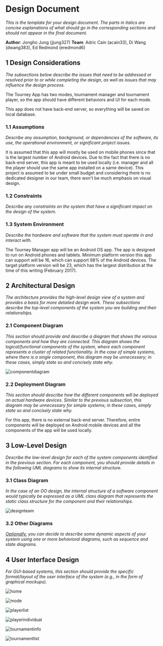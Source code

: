 # Design Document

*This is the template for your design document. The parts in italics are concise explanations of what should go in the corresponding sections and should not appear in the final document.*

**Author**: Jongho Jung (jjung327)
**Team**: Adric Cain (acain33), Di Wang (dwang383), Ed Redmond (eredmond6)

## 1 Design Considerations

*The subsections below describe the issues that need to be addressed or resolved prior to or while completing the design, as well as issues that may influence the design process.*

The Tourney App has two modes, tournament manager and tournament player, so the app should have different behaviors and UI for each mode.

This app does not have back-end server, so everything will be saved on local database.

### 1.1 Assumptions

*Describe any assumption, background, or dependencies of the software, its use, the operational environment, or significant project issues.*

It is assumed that this app will mostly be used on mobile phones since that is the largest number of Android devices. Due to the fact that there is no back-end server, this app is meant to be used locally (i.e. manager and all the player should use the same app installed on a same device). This project is assumed to be under small budget and considering there is no dedicated designer in our team, there won't be much emphasis on visual design.

### 1.2 Constraints

*Describe any constraints on the system that have a significant impact on the design of the system.*



### 1.3 System Environment

*Describe the hardware and software that the system must operate in and interact with.*

The Tourney Manager app will be an Android OS app. The app is designed to run on Android phones and tablets. Minimum platform version this app can support will be 16, which can support 98% of the Android devices. The target platform version will be 23, which has the largest distribution at the time of this writing (February 2017).

## 2 Architectural Design

*The architecture provides the high-level design view of a system and provides a basis for more detailed design work. These subsections describe the top-level components of the system you are building and their relationships.*

### 2.1 Component Diagram

*This section should provide and describe a diagram that shows the various components and how they are connected. This diagram shows the logical/functional components of the system, where each component represents a cluster of related functionality. In the case of simple systems, where there is a single component, this diagram may be unnecessary; in these cases, simply state so and concisely state why.*

![componentdiagram](https://github.gatech.edu/gt-omscs-se-2017spring/6300Spring17Team75/blob/master/GroupProject/Docs/component-diagram.png)

### 2.2 Deployment Diagram

*This section should describe how the different components will be deployed on actual hardware devices. Similar to the previous subsection, this diagram may be unnecessary for simple systems; in these cases, simply state so and concisely state why.*

For this app, there is no external back-end server. Therefore, entire components will be deployed on Android mobile devices and all the components of the app will be used locally.

## 3 Low-Level Design

*Describe the low-level design for each of the system components identified in the previous section. For each component, you should provide details in the following UML diagrams to show its internal structure.*

### 3.1 Class Diagram

*In the case of an OO design, the internal structure of a software component would typically be expressed as a UML class diagram that represents the static class structure for the component and their relationships.*

![designteam](https://github.gatech.edu/gt-omscs-se-2017spring/6300Spring17Team75/blob/master/GroupProject/Docs/design-team.png)

### 3.2 Other Diagrams

*<u>Optionally</u>, you can decide to describe some dynamic aspects of your system using one or more behavioral diagrams, such as sequence and state diagrams.*

## 4 User Interface Design
*For GUI-based systems, this section should provide the specific format/layout of the user interface of the system (e.g., in the form of graphical mockups).*

![home](https://github.gatech.edu/gt-omscs-se-2017spring/6300Spring17Team75/blob/master/GroupProject/Docs/manager-home.png)

![mode](https://github.gatech.edu/gt-omscs-se-2017spring/6300Spring17Team75/blob/master/GroupProject/Docs/mode-selection.png)

![playerlist](https://github.gatech.edu/gt-omscs-se-2017spring/6300Spring17Team75/blob/master/GroupProject/Docs/manager-playerlist.png)

![playerindividual](https://github.gatech.edu/gt-omscs-se-2017spring/6300Spring17Team75/blob/master/GroupProject/Docs/manager-playerindividual.png)

![tournamentinfo](https://github.gatech.edu/gt-omscs-se-2017spring/6300Spring17Team75/blob/master/GroupProject/Docs/manager-tournamentinfo.png)

![tournamentlist](https://github.gatech.edu/gt-omscs-se-2017spring/6300Spring17Team75/blob/master/GroupProject/Docs/manager-tournamentlist.png)
